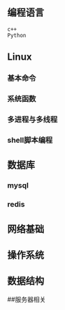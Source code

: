 ## 编程语言
	c++
	Python
## Linux
### 基本命令
### 系统函数
### 多进程与多线程
### shell脚本编程
## 数据库
### mysql
### redis
## 网络基础
## 操作系统
## 数据结构
##服务器相关
